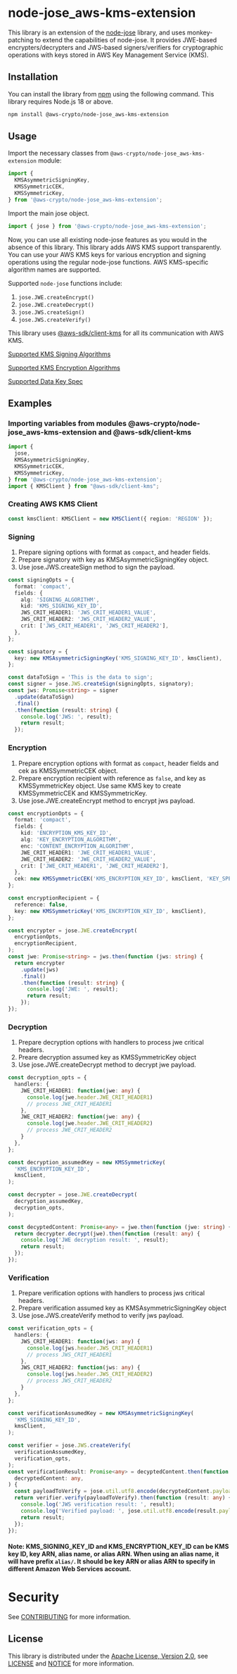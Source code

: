 # node-jose_aws-kms-extension

This library is an extension of the [node-jose](https://www.npmjs.com/package/node-jose) library, and uses monkey-patching to extend the capabilities of node-jose. It provides JWE-based encrypters/decrypters and JWS-based signers/verifiers for cryptographic operations with keys stored in AWS Key Management Service (KMS).

## Installation

You can install the library from [npm](https://www.npmjs.com/package/@aws-crypto/node-jose_aws-kms-extension) using the following command. This library requires Node.js 18 or above.

```bash
npm install @aws-crypto/node-jose_aws-kms-extension
```


## Usage
Import the necessary classes from `@aws-crypto/node-jose_aws-kms-extension` module:

```ts
import {
  KMSAsymmetricSigningKey,
  KMSSymmetricCEK,
  KMSSymmetricKey,
} from '@aws-crypto/node-jose_aws-kms-extension';
```

Import the main jose object.
```ts
import { jose } from '@aws-crypto/node-jose_aws-kms-extension';
```

Now, you can use all existing node-jose features as you would in the absence of this library. This library adds AWS KMS support transparently. You can use your AWS KMS keys for various encryption and signing operations using the regular node-jose functions. AWS KMS-specific algorithm names are supported.


Supported `node-jose` functions include:

1. `jose.JWE.createEncrypt()`
1. `jose.JWE.createDecrypt()`
1. `jose.JWS.createSign()`
1. `jose.JWS.createVerify()`

This library uses [@aws-sdk/client-kms](https://docs.aws.amazon.com/AWSJavaScriptSDK/v3/latest/client/kms/)
for all its communication with AWS KMS.

[Supported KMS Signing Algorithms](https://docs.aws.amazon.com/AWSJavaScriptSDK/v3/latest/Package/-aws-sdk-client-kms/Variable/SigningAlgorithmSpec/)

[Supported KMS Encryption Algorithms](https://docs.aws.amazon.com/AWSJavaScriptSDK/v3/latest/Package/-aws-sdk-client-kms/Variable/EncryptionAlgorithmSpec/)

[Supported Data Key Spec](https://docs.aws.amazon.com/AWSJavaScriptSDK/v3/latest/Package/-aws-sdk-client-kms/Variable/DataKeySpec/)

## Examples

### Importing variables from modules @aws-crypto/node-jose_aws-kms-extension and @aws-sdk/client-kms

```ts
import {
  jose,
  KMSAsymmetricSigningKey,
  KMSSymmetricCEK,
  KMSSymmetricKey,
} from '@aws-crypto/node-jose_aws-kms-extension';
import { KMSClient } from "@aws-sdk/client-kms";
```

### Creating AWS KMS Client

```ts
const kmsClient: KMSClient = new KMSClient({ region: 'REGION' });
```

### Signing

1. Prepare signing options with format as `compact`, and header fields.
2. Prepare signatory with key as KMSAsymmetricSigningKey object.
3. Use jose.JWS.createSign method to sign the payload.

```ts
const signingOpts = {
  format: 'compact',
  fields: {
    alg: 'SIGNING_ALGORITHM',
    kid: 'KMS_SIGNING_KEY_ID',
    JWS_CRIT_HEADER1: 'JWS_CRIT_HEADER1_VALUE',
    JWS_CRIT_HEADER2: 'JWS_CRIT_HEADER2_VALUE',
    crit: ['JWS_CRIT_HEADER1', 'JWS_CRIT_HEADER2'],
  },
};

const signatory = {
  key: new KMSAsymmetricSigningKey('KMS_SIGNING_KEY_ID', kmsClient),
};

const dataToSign = 'This is the data to sign';
const signer = jose.JWS.createSign(signingOpts, signatory);
const jws: Promise<string> = signer
  .update(dataToSign)
  .final()
  .then(function (result: string) {
    console.log('JWS: ', result);
    return result;
  });

  ```

### Encryption

1. Prepare encryption options with format as `compact`, header fields and cek as KMSSymmetricCEK object.
2. Prepare encryption recipient with reference as `false`, and key as KMSSymmetricKey object. Use same KMS key to create KMSSymmetricCEK and KMSSymmetricKey.
3. Use jose.JWE.createEncrypt method to encrypt jws payload.

```ts
const encryptionOpts = {
  format: 'compact',
  fields: {
    kid: 'ENCRYPTION_KMS_KEY_ID',
    alg: 'KEY_ENCRYPTION_ALGORITHM',
    enc: 'CONTENT_ENCRYPTION_ALGORITHM',
    JWE_CRIT_HEADER1: 'JWE_CRIT_HEADER1_VALUE',
    JWE_CRIT_HEADER2: 'JWE_CRIT_HEADER2_VALUE',
    crit: ['JWE_CRIT_HEADER1', 'JWE_CRIT_HEADER2'],
  },
  cek: new KMSSymmetricCEK('KMS_ENCRYPTION_KEY_ID', kmsClient, 'KEY_SPEC'),
};

const encryptionRecipient = {
  reference: false,
  key: new KMSSymmetricKey('KMS_ENCRYPTION_KEY_ID', kmsClient),
};

const encrypter = jose.JWE.createEncrypt(
  encryptionOpts,
  encryptionRecipient,
);
const jwe: Promise<string> = jws.then(function (jws: string) {
  return encrypter
    .update(jws)
    .final()
    .then(function (result: string) {
      console.log('JWE: ', result);
      return result;
    });
});

```

###  Decryption

1. Prepare decryption options with handlers to process jwe critical headers.
2. Preare decryption assumed key as KMSSymmetricKey object
3. Use jose.JWE.createDecrypt method to decrypt jwe payload.

```ts
const decryption_opts = {
  handlers: {
    JWE_CRIT_HEADER1: function(jwe: any) {
      console.log(jwe.header.JWE_CRIT_HEADER1)
      // process JWE_CRIT_HEADER1
    },
    JWE_CRIT_HEADER2: function(jwe: any) {
      console.log(jwe.header.JWE_CRIT_HEADER2)
      // process JWE_CRIT_HEADER2
    }
  },
};

const decryption_assumedKey = new KMSSymmetricKey(
  'KMS_ENCRYPTION_KEY_ID',
  kmsClient,
);

const decrypter = jose.JWE.createDecrypt(
  decryption_assumedKey,
  decryption_opts,
);

const decyptedContent: Promise<any> = jwe.then(function (jwe: string) {
  return decrypter.decrypt(jwe).then(function (result: any) {
    console.log('JWE decryption result: ', result);
    return result;
  });
});
```

###  Verification

1. Prepare verification options with handlers to process jws critical headers.
2. Prepare verification assumed key as KMSAsymmetricSigningKey object
3. Use jose.JWS.createVerify method to verify jws payload.

```ts
const verification_opts = {
  handlers: {
    JWS_CRIT_HEADER1: function(jws: any) {
      console.log(jws.header.JWS_CRIT_HEADER1)
      // process JWS_CRIT_HEADER1
    },
    JWS_CRIT_HEADER2: function(jws: any) {
      console.log(jws.header.JWS_CRIT_HEADER2)
      // process JWS_CRIT_HEADER2
    }
  },
};

const verificationAssumedKey = new KMSAsymmetricSigningKey(
  'KMS_SIGNING_KEY_ID',
  kmsClient,
);

const verifier = jose.JWS.createVerify(
  verificationAssumedKey,
  verification_opts,
);
const verificationResult: Promise<any> = decyptedContent.then(function (
  decryptedContent: any,
) {
  const payloadToVerify = jose.util.utf8.encode(decryptedContent.payload);
  return verifier.verify(payloadToVerify).then(function (result: any) {
    console.log('JWS verification result: ', result);
    console.log('Verified payload: ', jose.util.utf8.encode(result.payload));
    return result;
  });
});
```

#### Note: KMS_SIGNING_KEY_ID and KMS_ENCRYPTION_KEY_ID can be KMS key ID, key ARN, alias name, or alias ARN. When using an alias name, it will have prefix `alias/`. It should be key ARN or alias ARN to specify in different Amazon Web Services account.


# Security

See [CONTRIBUTING](CONTRIBUTING.md#security-issue-notifications) for more information.


## License

This library is distributed under the
[Apache License, Version 2.0](http://www.apache.org/licenses/LICENSE-2.0),
see [LICENSE](LICENSE) and [NOTICE](NOTICE) for more information.